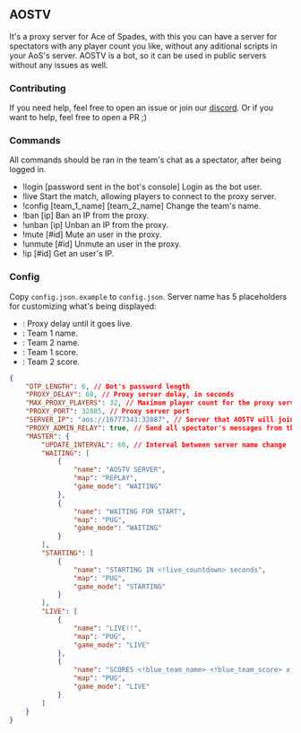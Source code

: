 ## AOSTV
It's a proxy server for Ace of Spades, with this you can have a server for spectators with any player count you like, without any aditional scripts in your AoS's server.
AOSTV is a bot, so it can be used in public servers without any issues as well.

### Contributing
If you need help, feel free to open an issue or join our [discord](https://discord.gg/BJkMA49UQt).
Or if you want to help, feel free to open a PR ;)

### Commands
All commands should be ran in the team's chat as a spectator, after being logged in.

- !login [password sent in the bot's console]
	Login as the bot user.
- !live
	Start the match, allowing players to connect to the proxy server.
- !config [team_1_name] [team_2_name]
	Change the team's name.
- !ban [ip]
	Ban an IP from the proxy.
- !unban [ip]
	Unban an IP from the proxy.
- !mute [#id]
	Mute an user in the proxy.
- !unmute [#id]
	Unmute an user in the proxy.
- !ip [#id]
	Get an user's IP.

### Config
Copy `config.json.example` to `config.json`.
Server name has 5 placeholders for customizing what's being displayed:
- <!live_countdown>: Proxy delay until it goes live.
- <!blue_team_name>: Team 1 name.
- <!green_team_name>: Team 2 name.
- <!blue_team_score>: Team 1 score.
- <!green_team_score>: Team 2 score.

```json
{
	"OTP_LENGTH": 6, // Bot's password length
	"PROXY_DELAY": 60, // Proxy server delay, in seconds
	"MAX_PROXY_PLAYERS": 32, // Maximum player count for the proxy server
	"PROXY_PORT": 32885, // Proxy server port
	"SERVER_IP": "aos://16777343:32887", // Server that AOSTV will join
	"PROXY_ADMIN_RELAY": true, // Send all spectator's messages from the proxy server to the main server using /admin
	"MASTER": {
		"UPDATE_INTERVAL": 60, // Interval between server name change
		"WAITING": [
			{
				"name": "AOSTV SERVER",
				"map": "REPLAY",
				"game_mode": "WAITING"
			},
			{
				"name": "WAITING FOR START",
				"map": "PUG",
				"game_mode": "WAITING"
			}
		],
		"STARTING": [
			{
				"name": "STARTING IN <!live_countdown> seconds",
				"map": "PUG",
				"game_mode": "STARTING"
			}
		],
		"LIVE": [
			{
				"name": "LIVE!!",
				"map": "PUG",
				"game_mode": "LIVE"
			},
			{
				"name": "SCORES <!blue_team_name> <!blue_team_score> x <!green_team_score> <!green_team_name>",
				"map": "PUG",
				"game_mode": "LIVE"
			}
		]
	}
}
```